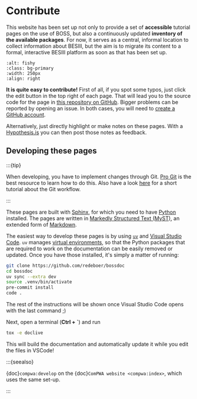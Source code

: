 # Contribute

This website has been set up not only to provide a set of **accessible** tutorial pages
on the use of BOSS, but also a continuously updated **inventory of the available
packages**. For now, it serves as a central, informal location to collect information
about BESIII, but the aim is to migrate its content to a formal, interactive BESIII
platform as soon as that has been set up.

```{image} _static/edit-button.png
:alt: fishy
:class: bg-primary
:width: 250px
:align: right
```

**It is quite easy to contribute!** First of all, if you spot some typos, just click the
edit button in the top right of each page. That will lead you to the source code for the
page in [this repository on GitHub](https://github.com/redeboer/bossdoc). Bigger
problems can be reported by opening an issue. In both cases, you will need to
[create a GitHub account](https://github.com/join).

Alternatively, just directly highlight or make notes on these pages. With a
[Hypothesis.is](https://hypothes.is) you can then post those notes as feedback.

## Developing these pages

:::{tip}

When developing, you have to implement changes through Git.
[Pro Git](https://git-scm.com/book/en/v2) is the best resource to learn how to do this.
Also have a look [here](https://guides.github.com/introduction/flow) for a short
tutorial about the Git workflow.

:::

These pages are built with [Sphinx](https://www.sphinx-doc.org/en/master), for which you
need to have [Python](https://www.python.org) installed. The pages are written in
[Markedly Structured Text (MyST)](https://myst-parser.readthedocs.io), an extended form
of [Markdown](https://en.wikipedia.org/wiki/Markdown).

The easiest way to develop these pages is by using [`uv`](https://docs.astral.sh/uv/) and
[Visual Studio Code](https://code.visualstudio.com). `uv` manages
[virtual environments](https://realpython.com/python-virtual-environments-a-primer), so
that the Python packages that are required to work on the documentation can be easily
removed or updated. Once you have those installed, it's simply a matter of running:

```bash
git clone https://github.com/redeboer/bossdoc
cd bossdoc
uv sync --extra dev
source .venv/bin/activate
pre-commit install
code .
```

The rest of the instructions will be shown once Visual Studio Code opens with the last
command ;)

Next, open a terminal (**Ctrl + `**) and run

<!-- cspell:ignore doclive -->

```bash
tox -e doclive
```

This will build the documentation and automatically update it while you edit the files
in VSCode!

:::{seealso}

{doc}`compwa:develop` on the {doc}`ComPWA website <compwa:index>`, which uses the same
set-up.

:::
